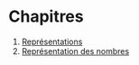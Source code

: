 # Chapitres

1. [Représentations](https://iutinfomontp-r103.github.io/cours/cours01.html)
1. [Représentation des nombres](https://iutinfomontp-r103.github.io/cours/cours02.html)
